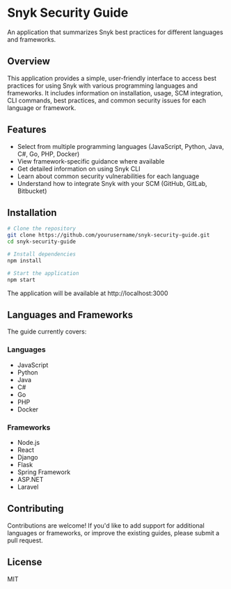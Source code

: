 # Snyk Security Guide

An application that summarizes Snyk best practices for different languages and frameworks.

## Overview

This application provides a simple, user-friendly interface to access best practices for using Snyk with various programming languages and frameworks. It includes information on installation, usage, SCM integration, CLI commands, best practices, and common security issues for each language or framework.

## Features

- Select from multiple programming languages (JavaScript, Python, Java, C#, Go, PHP, Docker)
- View framework-specific guidance where available
- Get detailed information on using Snyk CLI
- Learn about common security vulnerabilities for each language
- Understand how to integrate Snyk with your SCM (GitHub, GitLab, Bitbucket)

## Installation

```bash
# Clone the repository
git clone https://github.com/yourusername/snyk-security-guide.git
cd snyk-security-guide

# Install dependencies
npm install

# Start the application
npm start
```

The application will be available at http://localhost:3000

## Languages and Frameworks

The guide currently covers:

### Languages
- JavaScript
- Python
- Java
- C#
- Go
- PHP
- Docker

### Frameworks
- Node.js
- React
- Django
- Flask
- Spring Framework
- ASP.NET
- Laravel

## Contributing

Contributions are welcome! If you'd like to add support for additional languages or frameworks, or improve the existing guides, please submit a pull request.

## License

MIT
